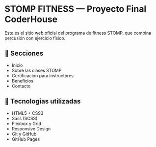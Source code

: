 # STOMP FITNESS — Proyecto Final CoderHouse

Este es el sitio web oficial del programa de fitness STOMP, que combina percusión con ejercicio físico.

## 🔗 Secciones
- Inicio
- Sobre las clases STOMP
- Certificación para instructores
- Beneficios
- Contacto

## 🚀 Tecnologías utilizadas
- HTML5 + CSS3
- Sass (SCSS)
- Flexbox y Grid
- Responsive Design
- Git y GitHub
- GitHub Pages
